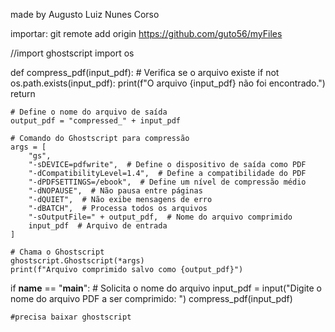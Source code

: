 made by Augusto Luiz Nunes Corso

importar:
git remote add origin https://github.com/guto56/myFiles

//import ghostscript
import os

def compress_pdf(input_pdf):
    # Verifica se o arquivo existe
    if not os.path.exists(input_pdf):
        print(f"O arquivo {input_pdf} não foi encontrado.")
        return
    
    # Define o nome do arquivo de saída
    output_pdf = "compressed_" + input_pdf

    # Comando do Ghostscript para compressão
    args = [
        "gs", 
        "-sDEVICE=pdfwrite",  # Define o dispositivo de saída como PDF
        "-dCompatibilityLevel=1.4",  # Define a compatibilidade do PDF
        "-dPDFSETTINGS=/ebook",  # Define um nível de compressão médio
        "-dNOPAUSE",  # Não pausa entre páginas
        "-dQUIET",  # Não exibe mensagens de erro
        "-dBATCH",  # Processa todos os arquivos
        "-sOutputFile=" + output_pdf,  # Nome do arquivo comprimido
        input_pdf  # Arquivo de entrada
    ]

    # Chama o Ghostscript
    ghostscript.Ghostscript(*args)
    print(f"Arquivo comprimido salvo como {output_pdf}")

if __name__ == "__main__":
    # Solicita o nome do arquivo
    input_pdf = input("Digite o nome do arquivo PDF a ser comprimido: ")
    compress_pdf(input_pdf)


    #precisa baixar ghostscript
